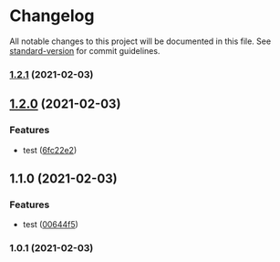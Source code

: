 # Changelog

All notable changes to this project will be documented in this file. See [standard-version](https://github.com/conventional-changelog/standard-version) for commit guidelines.

### [1.2.1](https://github.com/Nexters-Algorithm-Study/deo_algorythm/compare/v1.2.0...v1.2.1) (2021-02-03)

## [1.2.0](https://github.com/Nexters-Algorithm-Study/deo_algorythm/compare/v1.1.0...v1.2.0) (2021-02-03)


### Features

* test ([6fc22e2](https://github.com/Nexters-Algorithm-Study/deo_algorythm/commit/6fc22e25b61cb3660b24c65e753a7186888e6f9e))

## 1.1.0 (2021-02-03)


### Features

* test ([00644f5](https://github.com/Nexters-Algorithm-Study/deo_algorythm/commit/00644f59819a8df8b2467a258006f3dc70c8b67b))

### 1.0.1 (2021-02-03)
